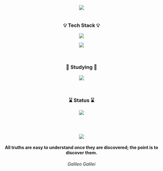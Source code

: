 <div align="center">
  <img src="https://github.com/user-attachments/assets/4d6a3ac5-d5ac-4572-8434-3b094b23a6bd" />
</div>

<br>

<h3 align="center"> 💡 Tech Stack 💡 </h3>
  <p align="center">
  <a href="https://skillicons.dev">
    <img src="https://skillicons.dev/icons?i=c,html,css,js,py,tensorflow,pytorch" />
  </a>
</p>
 <p align="center">
  <a href="https://skillicons.dev">
    <img src="https://skillicons.dev/icons?i=windows,ubuntu,visualstudio,vscode,matlab" />
  </a>
</p>

<br>

<h3 align="center"> 📖 Studying 📖 </h3>
  <p align="center">
  <a href="https://skillicons.dev">
    <img src="https://skillicons.dev/icons?i=go,cpp,ros" />
  </a>
</p>

<br>

<h3 align="center"> ⌛ Status ⌛ </h3>
<p align="center"> 
  <img src="https://github-readme-stats.vercel.app/api?username=Ad31nF&rank_icon=github&theme=holi"/></a>
</p>

<br><br>

<div align="center">
<img src="https://github.com/user-attachments/assets/7325dfe4-8fbf-46cd-9398-1e0ffa17dd67">
</div>

<h4 align="center"> All truths are easy to understand once they are discovered; the point is to discover them. </h4>
<h6 align="center"> Galileo Galilei </h6>
